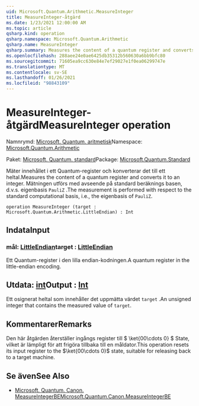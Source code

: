 ```yaml
---
uid: Microsoft.Quantum.Arithmetic.MeasureInteger
title: MeasureInteger-åtgärd
ms.date: 1/23/2021 12:00:00 AM
ms.topic: article
qsharp.kind: operation
qsharp.namespace: Microsoft.Quantum.Arithmetic
qsharp.name: MeasureInteger
qsharp.summary: Measures the content of a quantum register and converts it to an integer. The measurement is performed with respect to the standard computational basis, i.e., the eigenbasis of `PauliZ`.
ms.openlocfilehash: 288aee24e0ae6425db35312b560630a6bb9bfc80
ms.sourcegitcommit: 71605ea9cc630e84e7ef29027e1f0ea06299747e
ms.translationtype: MT
ms.contentlocale: sv-SE
ms.lasthandoff: 01/26/2021
ms.locfileid: "98843109"
---
```

# <a name="measureinteger-operation"></a><span data-ttu-id="84e64-102">MeasureInteger-åtgärd</span><span class="sxs-lookup"><span data-stu-id="84e64-102">MeasureInteger operation</span></span>

<span data-ttu-id="84e64-103">Namnrymd: [Microsoft. Quantum. aritmetisk](xref:Microsoft.Quantum.Arithmetic)</span><span class="sxs-lookup"><span data-stu-id="84e64-103">Namespace: [Microsoft.Quantum.Arithmetic](xref:Microsoft.Quantum.Arithmetic)</span></span>

<span data-ttu-id="84e64-104">Paket: [Microsoft. Quantum. standard](https://nuget.org/packages/Microsoft.Quantum.Standard)</span><span class="sxs-lookup"><span data-stu-id="84e64-104">Package: [Microsoft.Quantum.Standard](https://nuget.org/packages/Microsoft.Quantum.Standard)</span></span>


<span data-ttu-id="84e64-105">Mäter innehållet i ett Quantum-register och konverterar det till ett heltal.</span><span class="sxs-lookup"><span data-stu-id="84e64-105">Measures the content of a quantum register and converts it to an integer.</span></span> <span data-ttu-id="84e64-106">Mätningen utförs med avseende på standard beräknings basen, d.v.s. eigenbasis `PauliZ` .</span><span class="sxs-lookup"><span data-stu-id="84e64-106">The measurement is performed with respect to the standard computational basis, i.e., the eigenbasis of `PauliZ`.</span></span>

```qsharp
operation MeasureInteger (target : Microsoft.Quantum.Arithmetic.LittleEndian) : Int
```


## <a name="input"></a><span data-ttu-id="84e64-107">Indata</span><span class="sxs-lookup"><span data-stu-id="84e64-107">Input</span></span>

### <a name="target--littleendian"></a><span data-ttu-id="84e64-108">mål: [LittleEndian](xref:Microsoft.Quantum.Arithmetic.LittleEndian)</span><span class="sxs-lookup"><span data-stu-id="84e64-108">target : [LittleEndian](xref:Microsoft.Quantum.Arithmetic.LittleEndian)</span></span>

<span data-ttu-id="84e64-109">Ett Quantum-register i den lilla endian-kodningen.</span><span class="sxs-lookup"><span data-stu-id="84e64-109">A quantum register in the little-endian encoding.</span></span>



## <a name="output--int"></a><span data-ttu-id="84e64-110">Utdata: [int](xref:microsoft.quantum.lang-ref.int)</span><span class="sxs-lookup"><span data-stu-id="84e64-110">Output : [Int](xref:microsoft.quantum.lang-ref.int)</span></span>

<span data-ttu-id="84e64-111">Ett osignerat heltal som innehåller det uppmätta värdet `target` .</span><span class="sxs-lookup"><span data-stu-id="84e64-111">An unsigned integer that contains the measured value of `target`.</span></span>

## <a name="remarks"></a><span data-ttu-id="84e64-112">Kommentarer</span><span class="sxs-lookup"><span data-stu-id="84e64-112">Remarks</span></span>

<span data-ttu-id="84e64-113">Den här åtgärden återställer ingångs register till $ \ket{00\cdots 0} $ State, vilket är lämpligt för att frigöra tillbaka till en måldator.</span><span class="sxs-lookup"><span data-stu-id="84e64-113">This operation resets its input register to the $\ket{00\cdots 0}$ state, suitable for releasing back to a target machine.</span></span>

## <a name="see-also"></a><span data-ttu-id="84e64-114">Se även</span><span class="sxs-lookup"><span data-stu-id="84e64-114">See Also</span></span>

- [<span data-ttu-id="84e64-115">Microsoft. Quantum. Canon. MeasureIntegerBE</span><span class="sxs-lookup"><span data-stu-id="84e64-115">Microsoft.Quantum.Canon.MeasureIntegerBE</span></span>](xref:Microsoft.Quantum.Canon.MeasureIntegerBE)